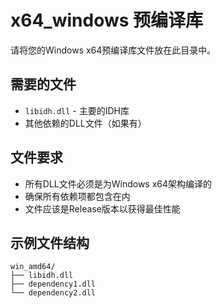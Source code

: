 # x64_windows 预编译库

请将您的Windows x64预编译库文件放在此目录中。

## 需要的文件

- `libidh.dll` - 主要的IDH库
- 其他依赖的DLL文件（如果有）

## 文件要求

- 所有DLL文件必须是为Windows x64架构编译的
- 确保所有依赖项都包含在内
- 文件应该是Release版本以获得最佳性能

## 示例文件结构

```
win_amd64/
├── libidh.dll
├── dependency1.dll
└── dependency2.dll
